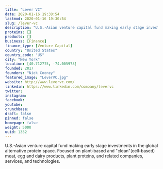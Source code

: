 ```yaml
---
title: "Lever VC"
date: 2020-01-16 19:30:54
lastmod: 2020-01-16 19:30:54
slug: /lever-vc
description: "U.S.-Asian venture capital fund making early stage investments in the global alternative protein space. Focused on plant-based and &quot;clean&quot;​ (cell-based) meat, egg and dairy products, plant proteins, and related companies, services, and technologies."
proteins: []
products: []
business: [Finance]
finance_type: [Venture Capital]
country: "United States"
country_code: "US"
city: "New York"
location: [40.712775, -74.005973]
founded: 2017
founders: "Nick Cooney"
featured_image: "LeverVC.jpg"
website: http://www.levervc.com/
linkedin: https://www.linkedin.com/company/levervc
twitter: 
instagram: 
facebook: 
youtube: 
crunchbase: 
draft: false
pinned: false
homepage: false
weight: 5000
uuid: 1332
---
```

U.S.-Asian venture capital fund making early stage investments in the global alternative protein space. Focused on plant-based and &quot;clean&quot;​ (cell-based) meat, egg and dairy products, plant proteins, and related companies, services, and technologies.
